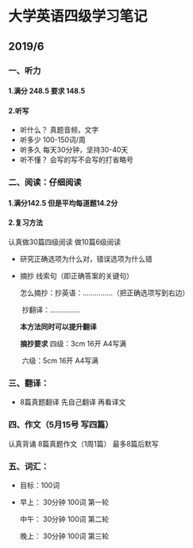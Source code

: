 # 大学英语四级学习笔记

## 2019/6

### 一、听力

#### 1.满分 248.5 要求 **148.5** 

#### 2.听写

- 听什么？ 真题音频，文字
- 听多少 100-150词/周
- 听多久 每天30分钟，坚持30-40天
- 听不懂？ 会写的写不会写的打省略号

### 二、阅读：仔细阅读

#### 1.满分142.5 但是平均每道题14.2分

#### 2.复习方法

认真做30篇四级阅读 做10篇6级阅读

- 研究正确选项为什么对，错误选项为什么错

- 摘抄 线索句（即正确答案的关键句）

  怎么摘抄：抄英语：...............（把正确选项写到右边）

  ​				   抄翻译：...............

  **本方法同时可以提升翻译** 

  **摘抄要求** 四级：3cm 16开 A4写满

  ​				六级：5cm 16开 A4写满

### 三、翻译：

- 8篇真题翻译 先自己翻译 再看译文

### 四、作文（5月15号 写四篇）

认真背诵 8篇真题作文（1周1篇） 最多8篇后默写

### 五、词汇：

- 目标：100词

- 早上： 30分钟 100词 第一轮

  中午： 30分钟 100词 第二轮

  晚上： 30分钟 100词 第三轮